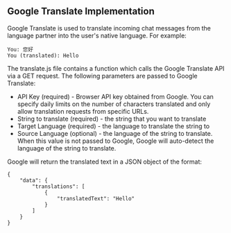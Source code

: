 ## Google Translate Implementation

Google Translate is used to translate incoming chat messages from the language partner into the user's native language. For example:
```
You: 您好
You (translated): Hello
```

The translate.js file contains a function which calls the Google Translate API via a GET request. The following parameters are passed to Google Translate:
* API Key (required) - Browser API key obtained from Google. You can specify daily limits on the number of characters translated and only allow translation requests from specific URLs.
* String to translate (required) - the string that you want to translate
* Target Language (required) - the language to translate the string to
* Source Language (optional) - the language of the string to translate. When this value is not passed to Google, Google will auto-detect the language of the string to translate.

Google will return the translated text in a JSON object of the format:
```
{
    "data": {
        "translations": [
            {
                "translatedText": "Hello"
            }
        ]
    }
}
```
